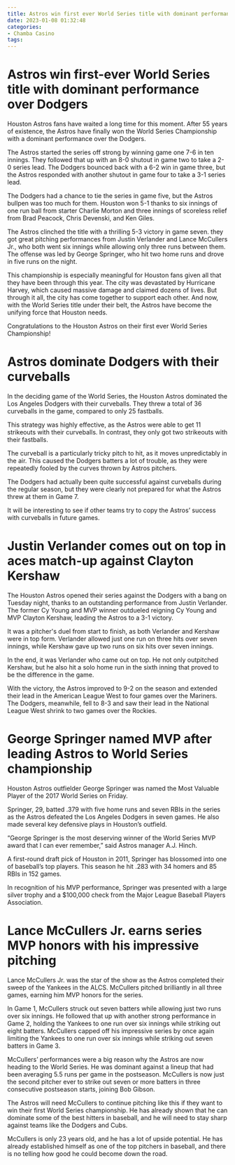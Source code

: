 ```yaml
---
title: Astros win first ever World Series title with dominant performance over Dodgers
date: 2023-01-08 01:32:48
categories:
- Chamba Casino
tags:
---
```



#  Astros win first-ever World Series title with dominant performance over Dodgers

Houston Astros fans have waited a long time for this moment. After 55 years of existence, the Astros have finally won the World Series Championship with a dominant performance over the Dodgers.

The Astros started the series off strong by winning game one 7-6 in ten innings. They followed that up with an 8-0 shutout in game two to take a 2-0 series lead. The Dodgers bounced back with a 6-2 win in game three, but the Astros responded with another shutout in game four to take a 3-1 series lead.

The Dodgers had a chance to tie the series in game five, but the Astros bullpen was too much for them. Houston won 5-1 thanks to six innings of one run ball from starter Charlie Morton and three innings of scoreless relief from Brad Peacock, Chris Devenski, and Ken Giles.

The Astros clinched the title with a thrilling 5-3 victory in game seven. they got great pitching performances from Justin Verlander and Lance McCullers Jr., who both went six innings while allowing only three runs between them. The offense was led by George Springer, who hit two home runs and drove in five runs on the night.

This championship is especially meaningful for Houston fans given all that they have been through this year. The city was devastated by Hurricane Harvey, which caused massive damage and claimed dozens of lives. But through it all, the city has come together to support each other. And now, with the World Series title under their belt, the Astros have become the unifying force that Houston needs.

Congratulations to the Houston Astros on their first ever World Series Championship!

#  Astros dominate Dodgers with their curveballs

In the deciding game of the World Series, the Houston Astros dominated the Los Angeles Dodgers with their curveballs. They threw a total of 36 curveballs in the game, compared to only 25 fastballs.

This strategy was highly effective, as the Astros were able to get 11 strikeouts with their curveballs. In contrast, they only got two strikeouts with their fastballs.

The curveball is a particularly tricky pitch to hit, as it moves unpredictably in the air. This caused the Dodgers batters a lot of trouble, as they were repeatedly fooled by the curves thrown by Astros pitchers.

The Dodgers had actually been quite successful against curveballs during the regular season, but they were clearly not prepared for what the Astros threw at them in Game 7.

It will be interesting to see if other teams try to copy the Astros’ success with curveballs in future games.

#  Justin Verlander comes out on top in aces match-up against Clayton Kershaw

The Houston Astros opened their series against the Dodgers with a bang on Tuesday night, thanks to an outstanding performance from Justin Verlander. The former Cy Young and MVP winner outdueled reigning Cy Young and MVP Clayton Kershaw, leading the Astros to a 3-1 victory.

It was a pitcher's duel from start to finish, as both Verlander and Kershaw were in top form. Verlander allowed just one run on three hits over seven innings, while Kershaw gave up two runs on six hits over seven innings.

In the end, it was Verlander who came out on top. He not only outpitched Kershaw, but he also hit a solo home run in the sixth inning that proved to be the difference in the game.

With the victory, the Astros improved to 9-2 on the season and extended their lead in the American League West to four games over the Mariners. The Dodgers, meanwhile, fell to 8-3 and saw their lead in the National League West shrink to two games over the Rockies.

#  George Springer named MVP after leading Astros to World Series championship

Houston Astros outfielder George Springer was named the Most Valuable Player of the 2017 World Series on Friday.

Springer, 29, batted .379 with five home runs and seven RBIs in the series as the Astros defeated the Los Angeles Dodgers in seven games. He also made several key defensive plays in Houston’s outfield.

“George Springer is the most deserving winner of the World Series MVP award that I can ever remember,” said Astros manager A.J. Hinch.

A first-round draft pick of Houston in 2011, Springer has blossomed into one of baseball’s top players. This season he hit .283 with 34 homers and 85 RBIs in 152 games.

In recognition of his MVP performance, Springer was presented with a large silver trophy and a $100,000 check from the Major League Baseball Players Association.

#  Lance McCullers Jr. earns series MVP honors with his impressive pitching

Lance McCullers Jr. was the star of the show as the Astros completed their sweep of the Yankees in the ALCS. McCullers pitched brilliantly in all three games, earning him MVP honors for the series.

In Game 1, McCullers struck out seven batters while allowing just two runs over six innings. He followed that up with another strong performance in Game 2, holding the Yankees to one run over six innings while striking out eight batters. McCullers capped off his impressive series by once again limiting the Yankees to one run over six innings while striking out seven batters in Game 3.

McCullers’ performances were a big reason why the Astros are now heading to the World Series. He was dominant against a lineup that had been averaging 5.5 runs per game in the postseason. McCullers is now just the second pitcher ever to strike out seven or more batters in three consecutive postseason starts, joining Bob Gibson.

The Astros will need McCullers to continue pitching like this if they want to win their first World Series championship. He has already shown that he can dominate some of the best hitters in baseball, and he will need to stay sharp against teams like the Dodgers and Cubs.

McCullers is only 23 years old, and he has a lot of upside potential. He has already established himself as one of the top pitchers in baseball, and there is no telling how good he could become down the road.